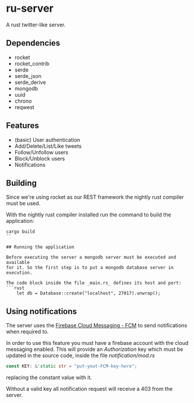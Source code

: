 # ru-server

A rust twitter-like server.

## Dependencies

* rocket
* rocket_contrib
* serde
* serde_json
* serde_derive
* mongodb
* uuid
* chrono
* reqwest

## Features

* (basic) User authentication
* Add/Delete/List/Like tweets
* Follow/Unfollow users
* Block/Unblock users
* Notifications

## Building

Since we're using rocket as our REST framework the nightly rust compiler
must be used.

With the nightly rust compiler installed run the command to build the
application:
```
cargo build
``

## Running the application

Before executing the server a mongodb server must be executed and available
for it. So the first step is to put a mongodb database server in execution.

The code block inside the file _main.rs_ defines its host and port:
```rust
    let db = Database::create("localhost", 27017).unwrap();
```

## Using notifications

The server uses the [Firebase Cloud Messaging - FCM](https://firebase.google.com)
to send notifications when required to.

In order to use this feature you must have a firebase account with the cloud
messaging enabled. This will provide an *Authorization* key which must be
updated in the source code, inside the file _notification/mod.rs_
```rust
const KEY: &'static str = "put-yout-FCM-key-here";
```
replacing the constant value with it.

Without a valid key all notification request will receive a 403 from the
server.

